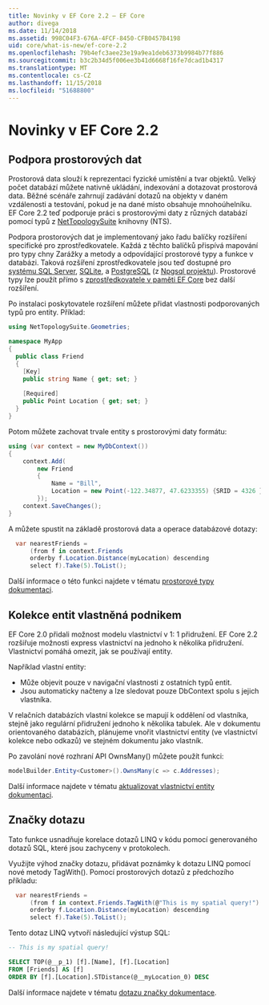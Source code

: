 ```yaml
---
title: Novinky v EF Core 2.2 – EF Core
author: divega
ms.date: 11/14/2018
ms.assetid: 998C04F3-676A-4FCF-8450-CFB0457B4198
uid: core/what-is-new/ef-core-2.2
ms.openlocfilehash: 79b4efc3aee23e19a9ea1deb6373b9984b77f886
ms.sourcegitcommit: b3c2b34d5f006ee3b41d6668f16fe7dcad1b4317
ms.translationtype: MT
ms.contentlocale: cs-CZ
ms.lasthandoff: 11/15/2018
ms.locfileid: "51688800"
---
```

# <a name="new-features-in-ef-core-22"></a>Novinky v EF Core 2.2

## <a name="spatial-data-support"></a>Podpora prostorových dat

Prostorová data slouží k reprezentaci fyzické umístění a tvar objektů.
Velký počet databází můžete nativně ukládání, indexování a dotazovat prostorová data. Běžné scénáře zahrnují zadávání dotazů na objekty v daném vzdálenosti a testování, pokud je na dané místo obsahuje mnohoúhelníku.
EF Core 2.2 teď podporuje práci s prostorovými daty z různých databází pomocí typů z [NetTopologySuite](https://github.com/NetTopologySuite/NetTopologySuite) knihovny (NTS).

Podpora prostorových dat je implementovaný jako řadu balíčky rozšíření specifické pro zprostředkovatele.
Každá z těchto balíčků přispívá mapování pro typy chny Zarážky a metody a odpovídající prostorové typy a funkce v databázi.
Taková rozšíření zprostředkovatele jsou teď dostupné pro [systému SQL Server](https://www.nuget.org/packages/Microsoft.EntityFrameworkCore.SqlServer.NetTopologySuite/), [SQLite](https://www.nuget.org/packages/Microsoft.EntityFrameworkCore.Sqlite.NetTopologySuite/), a [PostgreSQL](https://www.nuget.org/packages/Npgsql.EntityFrameworkCore.PostgreSQL.NetTopologySuite/) (z [Npgsql projektu](http://www.npgsql.org/)).
Prostorové typy lze použít přímo s [zprostředkovatele v paměti EF Core](https://docs.microsoft.com/en-us/ef/core/providers/in-memory/) bez další rozšíření.

Po instalaci poskytovatele rozšíření můžete přidat vlastnosti podporovaných typů pro entity. Příklad:

``` csharp
using NetTopologySuite.Geometries;

namespace MyApp
{
  public class Friend
  {
    [Key]
    public string Name { get; set; }
  
    [Required]
    public Point Location { get; set; }
  }
}
``` 

Potom můžete zachovat trvale entity s prostorovými daty formátu:

``` csharp
using (var context = new MyDbContext())
{
    context.Add(
        new Friend
        {
            Name = "Bill",
            Location = new Point(-122.34877, 47.6233355) {SRID = 4326 }
        });
    context.SaveChanges();
}
```
A můžete spustit na základě prostorová data a operace databázové dotazy:

``` csharp
  var nearestFriends =
      (from f in context.Friends
      orderby f.Location.Distance(myLocation) descending
      select f).Take(5).ToList();
```

Další informace o této funkci najdete v tématu [prostorové typy dokumentaci](xref:core/modeling/spatial). 

## <a name="collections-of-owned-entities"></a>Kolekce entit vlastněná podnikem

EF Core 2.0 přidali možnost modelu vlastnictví v 1: 1 přidružení.
EF Core 2.2 rozšiřuje možnosti express vlastnictví na jednoho k několika přidružení.
Vlastnictví pomáhá omezit, jak se používají entity.

Například vlastní entity:
- Může objevit pouze v navigační vlastnosti z ostatních typů entit. 
- Jsou automaticky načteny a lze sledovat pouze DbContext spolu s jejich vlastníka.

V relačních databázích vlastní kolekce se mapují k oddělení od vlastníka, stejně jako regulární přidružení jednoho k několika tabulek.
Ale v dokumentu orientovaného databázích, plánujeme vnořit vlastnictví entity (ve vlastnictví kolekce nebo odkazů) ve stejném dokumentu jako vlastník.

Po zavolání nové rozhraní API OwnsMany() můžete použít funkci:

``` csharp
modelBuilder.Entity<Customer>().OwnsMany(c => c.Addresses);
```

Další informace najdete v tématu [aktualizovat vlastnictví entity dokumentaci](xref:core/modeling/owned-entities#collections-of-owned-types).

## <a name="query-tags"></a>Značky dotazu

Tato funkce usnadňuje korelace dotazů LINQ v kódu pomocí generovaného dotazů SQL, které jsou zachyceny v protokolech.

Využijte výhod značky dotazu, přidávat poznámky k dotazu LINQ pomocí nové metody TagWith().
Pomocí prostorových dotazů z předchozího příkladu:

``` csharp
  var nearestFriends =
      (from f in context.Friends.TagWith(@"This is my spatial query!")
      orderby f.Location.Distance(myLocation) descending
      select f).Take(5).ToList();
```

Tento dotaz LINQ vytvoří následující výstup SQL:

``` sql
-- This is my spatial query!

SELECT TOP(@__p_1) [f].[Name], [f].[Location]
FROM [Friends] AS [f]
ORDER BY [f].[Location].STDistance(@__myLocation_0) DESC
```

Další informace najdete v tématu [dotazu značky dokumentace](xref:core/querying/tags). 
